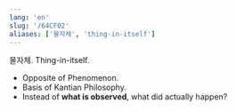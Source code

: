 ```yaml
---
lang: 'en'
slug: '/64CF02'
aliases: ['물자체', 'thing-in-itself']
---
```


물자체. Thing-in-itself.

- Opposite of Phenomenon.
- Basis of Kantian Philosophy.
- Instead of **what is observed**, what did actually happen?
